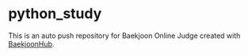 # python_study
This is an auto push repository for Baekjoon Online Judge created with [BaekjoonHub](https://github.com/BaekjoonHub/BaekjoonHub).
